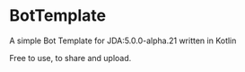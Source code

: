 # BotTemplate
A simple Bot Template for JDA:5.0.0-alpha.21 written in Kotlin

Free to use, to share and upload.
